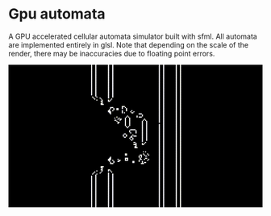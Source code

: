 # Gpu automata

A GPU accelerated cellular automata simulator built with sfml. All automata are implemented entirely in glsl. Note that depending on the scale of the render, there may be inaccuracies due to floating point errors.

![Conway's game of life running as an example](https://github.com/avecpps/gpu-automata/blob/main/gifs/output.gif)

